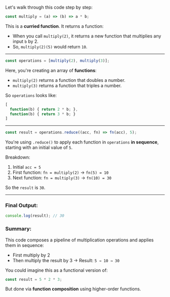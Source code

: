 Let's walk through this code step by step:

```js
const multiply = (a) => (b) => a * b;
```

This is a **curried function**. It returns a function:

* When you call `multiply(2)`, it returns a new function that multiplies any input `b` by 2.
* So, `multiply(2)(5)` would return `10`.

---

```js
const operations = [multiply(2), multiply(3)];
```

Here, you're creating an array of **functions**:

* `multiply(2)` returns a function that doubles a number.
* `multiply(3)` returns a function that triples a number.

So `operations` looks like:

```js
[
  function(b) { return 2 * b; },
  function(b) { return 3 * b; }
]
```

---

```js
const result = operations.reduce((acc, fn) => fn(acc), 5);
```

You're using `.reduce()` to apply each function in `operations` **in sequence**, starting with an initial value of `5`.

Breakdown:

1. Initial `acc = 5`
2. First function: `fn = multiply(2)` → `fn(5) = 10`
3. Next function: `fn = multiply(3)` → `fn(10) = 30`

So the `result` is `30`.

---

### Final Output:

```js
console.log(result); // 30
```

### Summary:

This code composes a pipeline of multiplication operations and applies them in sequence:

* First multiply by 2
* Then multiply the result by 3
  → Result: `5 → 10 → 30`

You could imagine this as a functional version of:

```js
const result = 5 * 2 * 3;
```

But done via **function composition** using higher-order functions.
